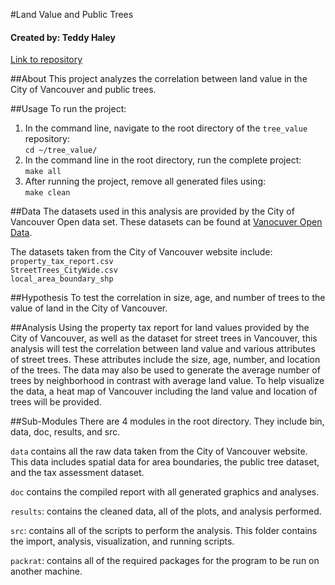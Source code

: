 #Land Value and Public Trees

#### Created by: Teddy Haley

[Link to repository](https://github.ubc.ca/teddyh/tree_value)

##About
This project analyzes the correlation between land value in the City of Vancouver and public trees. 

##Usage
To run the project:

1. In the command line, navigate to the root directory of the `tree_value` repository:  
`cd ~/tree_value/`
2. In the command line in the root directory, run the complete project:  
`make all`   
3. After running the project, remove all generated files using:  
`make clean`

##Data
The datasets used in this analysis are provided by the City of Vancouver Open data set. These datasets can be found at [Vanocuver Open Data](#http://data.vancouver.ca/datacatalogue/index.htm).

The datasets taken from the City of Vancouver website include:
`property_tax_report.csv`  
`StreetTrees_CityWide.csv`  
`local_area_boundary_shp`


##Hypothesis
To test the correlation in size, age, and number of trees to the value of land in the City of Vancouver.

##Analysis
Using the property tax report for land values provided by the City of Vancouver, as well as the dataset for street trees in Vancouver, this analysis will test the correlation between land value and various attributes of street trees. These attributes include the size, age, number, and location of the trees. The data may also be used to generate the average number of trees by neighborhood in contrast with average land value. To help visualize the data, a heat map of Vancouver including the land value and location of trees will be provided.

##Sub-Modules
There are 4 modules in the root directory. They include bin, data, doc, results, and src.

`data` contains all the raw data taken from the City of Vancouver website. This data includes spatial data for area boundaries, the public tree dataset, and the tax assessment dataset.

`doc` contains the compiled report with all generated graphics and analyses.

`results`: contains the cleaned data, all of the plots, and analysis performed.   

`src`: contains all of the scripts to perform the analysis. This folder contains the import, analysis, visualization, and running scripts. 

`packrat`: contains all of the required packages for the program to be run on another machine. 

